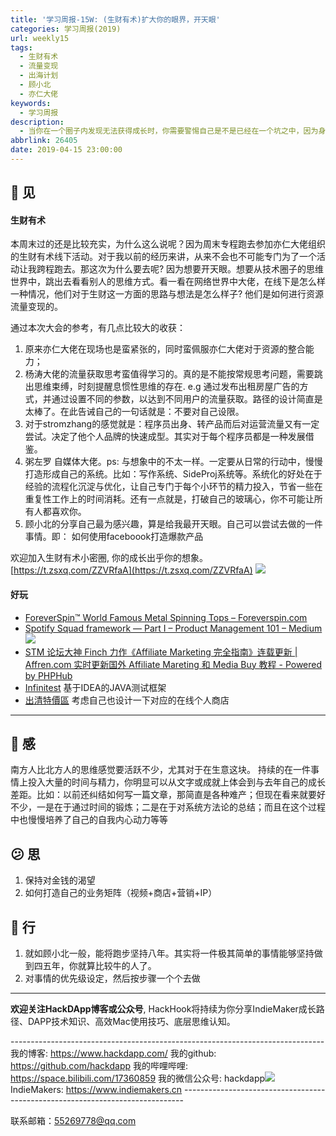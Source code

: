 ```yaml
---
title: '学习周报-15W: (生财有术)扩大你的眼界，开天眼'
categories: 学习周报(2019)
url: weekly15
tags:
  - 生财有术
  - 流量变现
  - 出海计划
  - 顾小北
  - 亦仁大佬
keywords:
  - 学习周报
description:
  - 当你在一个圈子内发现无法获得成长时，你需要警惕自己是不是已经在一个坑之中，因为身边的参照物同样也可以在坑之中。而在这个问题之中，你首先需要知道坑的存在，然后，就需要通过一个方式进行坑的破局。破局的方式便是需要通过一个更加优质的圈子或人或事，让你开眼界，让自己有一个爬出井沿看新世界的机会。
abbrlink: 26405
date: 2019-04-15 23:00:00
---
```


## 👀️ 见

#### 生财有术
本周末过的还是比较充实，为什么这么说呢？因为周末专程跑去参加亦仁大佬组织的生财有术线下活动。对于我以前的经历来讲，从来不会也不可能专门为了一个活动让我跨程跑去。那这次为什么要去呢? 因为想要开天眼。想要从技术圈子的思维世界中，跳出去看看别人的思维方式。看一看在网络世界中大佬，在线下是怎么样一种情况，他们对于生财这一方面的思路与想法是怎么样子? 他们是如何进行资源流量变现的。

通过本次大会的参考，有几点比较大的收获：
1. 原来亦仁大佬在现场也是蛮紧张的，同时蛮佩服亦仁大佬对于资源的整合能力；
2. 杨涛大佬的流量获取思考蛮值得学习的。真的是不能按常规思考问题，需要跳出思维束缚，时刻提醒息惯性思维的存在. e.g 通过发布出租房屋广告的方式，并通过设置不同的参数，以达到不同用户的流量获取。路径的设计简直是太棒了。在此告诫自己的一句话就是：不要对自己设限。
3. 对于stromzhang的感觉就是：程序员出身、转产品而后对运营流量又有一定尝试。决定了他个人品牌的快速成型。其实对于每个程序员都是一种发展借鉴。
4. 粥左罗  自媒体大佬。ps: 与想象中的不太一样。一定要从日常的行动中，慢慢打造形成自己的系统。比如：写作系统、SideProj系统等。系统化的好处在于经验的流程化沉淀与优化，让自己专门于每个小环节的精力投入，节省一些在重复性工作上的时间消耗。还有一点就是，打破自己的玻璃心，你不可能让所有人都喜欢你。
5. 顾小北的分享自己最为感兴趣，算是给我最开天眼。自己可以尝试去做的一件事情。即： 如何使用faceboook打造爆款产品

欢迎加入生财有术小密圈, 你的成长出乎你的想象。[https://t.zsxq.com/ZZVRfaA](https://t.zsxq.com/ZZVRfaA)
![](http://cdn.hackdapp.com/2019-04-15-004923.jpg)

#### 好玩
- [ForeverSpin™ World Famous Metal Spinning Tops – Foreverspin.com](https://foreverspin.com/?c=ss1&gclid=Cj0KCQjws5HlBRDIARIsAOomqA3HuvcqDTNMQ-KpEcd0LzFx5Dk7DRkkOxREPL-gVcO7HwUvI91cyIsaApo7EALw\_wcB)
- [Spotify Squad framework — Part I – Product Management 101 – Medium](https://medium.com/productmanagement101/spotify-squad-framework-part-i-8f74bcfcd761)
  ![](http://cdn.hackdapp.com/2019-03-27-035414.jpg)
- [STM 论坛大神 Finch 力作《Affiliate Marketing 完全指南》连载更新 | Affren.com 实时更新国外 Affiliate Mareting 和 Media Buy 教程 - Powered by PHPHub](https://www.affren.com/topics/15/stm-lun-tan-da-shen-finch-li-zuo-affiliate-marketing-wan-quan-zhi-nan-lian-zai-geng-xin)
- [Infinitest](https://infinitest.github.io/)
  基于IDEA的JAVA测试框架
- [出清特價區](https://www.niceshop.me/categories/%E3%8A%95-%E5%87%BA%E6%B8%85%E7%89%B9%E5%83%B9%E5%8D%80)
  考虑自己也设计一下对应的在线个人商店

---

## 🌱 感
南方人比北方人的思维感觉要活跃不少，尤其对于在生意这块。
持续的在一件事情上投入大量的时间与精力，你明显可以从文字或成就上体会到与去年自己的成长差距。比如：以前还纠结如何写一篇文章，那简直是各种难产；但现在看来就要好不少，一是在于通过时间的锻炼；二是在于对系统方法论的总结；而且在这个过程中也慢慢培养了自己的自我内心动力等等



## 😕️ 思
1. 保持对金钱的渴望
2. 如何打造自己的业务矩阵（视频+商店+营销+IP）


## 👟 行
1. 就如顾小北一般，能将跑步坚持八年。其实将一件极其简单的事情能够坚持做到四五年，你就算比较牛的人了。
2. 对事情的优先级设定，然后按步骤一个个去做

------------------------------------------------------------------------------------------------------------

**欢迎关注HackDApp博客或公众号**, HackHook将持续为你分享IndieMaker成长路径、DAPP技术知识、高效Mac使用技巧、底层思维认知。

\-\-\-\-\-\-\-\-\-\-\-\-\-\-\-\-\-\-\-\-\-\-\-\-\-\-\-\-\-\-\-\-\-\-\-\-\-\-\-\-\-\-\-\-\-\-\-\-\-\-\-\-\-\-\-\-\-\-\-\-\-\-\-\-\-\-\-\-\-\-\-\-\-\-\-\-\-\-
我的博客:     https://www.hackdapp.com/
我的github:   https://github.com/hackdapp
我的哔哩哔哩:   https://space.bilibili.com/17360859
我的微信公众号: hackdapp![](http://cdn.hackdapp.com/2019-04-03-mysign.jpg)
IndieMakers:  https://www.indiemakers.cn
\-\-\-\-\-\-\-\-\-\-\-\-\-\-\-\-\-\-\-\-\-\-\-\-\-\-\-\-\-\-\-\-\-\-\-\-\-\-\-\-\-\-\-\-\-\-\-\-\-\-\-\-\-\-\-\-\-\-\-\-\-\-\-\-\-\-\-\-\-\-\-\-\-\-\-\-\-\-

联系邮箱：55269778@qq.com
